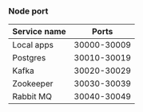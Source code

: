 ### Node port
Service name | Ports 
--- | ---
Local apps | 30000-30009
Postgres | 30010-30019
Kafka | 30020-30029
Zookeeper | 30030-30039
Rabbit MQ | 30040-30049
 